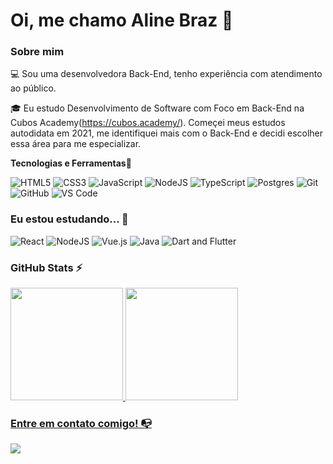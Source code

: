 

# Oi, me chamo Aline Braz 👋

### Sobre mim

💻 Sou uma desenvolvedora Back-End, tenho experiência com atendimento ao público.

🎓 Eu estudo Desenvolvimento de Software com Foco em Back-End na Cubos Academy(https://cubos.academy/). Começei meus estudos autodidata
em 2021, me identifiquei mais com o Back-End e decidi escolher essa área para me especializar. 

**Tecnologias e Ferramentas**🔧

<!-- (Aqui você pode adicionar tecnologias que aprendeu no curso, já listamos algumas delas, e outras que já domina)) -->

![HTML5](https://img.shields.io/badge/html5-%23E34F26.svg?style=for-the-badge&logo=html5&logoColor=white)
![CSS3](https://img.shields.io/badge/css3-%231572B6.svg?style=for-the-badge&logo=css3&logoColor=white)
![JavaScript](https://img.shields.io/badge/javascript-%23323330.svg?style=for-the-badge&logo=javascript&logoColor=%23F7DF1E)
![NodeJS](https://img.shields.io/badge/node.js-6DA55F?style=for-the-badge&logo=node.js&logoColor=white)
![TypeScript](https://img.shields.io/badge/typescript-%23007ACC.svg?style=for-the-badge&logo=typescript&logoColor=white)
![Postgres](https://img.shields.io/badge/postgres-%23316192.svg?style=for-the-badge&logo=postgresql&logoColor=white)
![Git](https://img.shields.io/badge/git-%23F05033.svg?style=for-the-badge&logo=git&logoColor=white)
![GitHub](https://img.shields.io/badge/github-%23121011.svg?style=for-the-badge&logo=github&logoColor=white)
![VS Code](https://img.shields.io/badge/VS%20Code-0078d7.svg?style=for-the-badge&logo=visual-studio-code&logoColor=white)

<!-- (Já colocar tecnologias do On Demand que aprende no curso)) -->

### Eu estou estudando... 🧩
<!-- (Aqui você pode adicionar tecnologias que está estudando, inclusive para aumentar essa lista você listamos algumas das tecnologias ensinadas na nossa [Assinatura On Demand](https://cubos.academy/cubosondemand)) -->

![React](https://img.shields.io/badge/react-%2320232a.svg?style=for-the-badge&logo=react&logoColor=%2361DAFB)
![NodeJS](https://img.shields.io/badge/node.js-6DA55F?style=for-the-badge&logo=node.js&logoColor=white)
![Vue.js](https://img.shields.io/badge/vuejs-%2335495e.svg?style=for-the-badge&logo=vuedotjs&logoColor=%234FC08D)
![Java](https://img.shields.io/badge/java-%23ED8B00.svg?style=for-the-badge&logo=openjdk&logoColor=white)
![Dart and Flutter](https://img.shields.io/badge/Dart%20%26%20Flutter-blue?style=for-the-badge&logo=dart&logoColor=white)


### GitHub Stats ⚡
<div>
<a href="https://github.com/alinezarb">
<img height="180em" src="https://github-readme-stats.vercel.app/api/top-langs/?username=alinezarb&layout=compact&langs_count=7&theme=dracula"/>
<img height="180em" src="https://github-readme-stats.vercel.app/api?username=alinezarb&show_icons=true&theme=dracula&include_all_commits=true&count_private=true"/>
</div>

### Entre em contato comigo! 📭
<div>

<a href="https://www.linkedin.com/in/aline-braz-da-silva-240b86183/" target="_blank"><img src="https://img.shields.io/badge/-LinkedIn-%230077B5?style=for-the-badge&logo=linkedin&logoColor=white" target="_blank"></a>   
</div>


